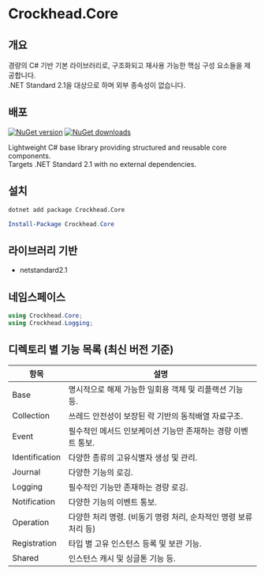 # Crockhead.Core

## 개요
경량의 C# 기반 기본 라이브러리로, 구조화되고 재사용 가능한 핵심 구성 요소들을 제공합니다.   
.NET Standard 2.1을 대상으로 하며 외부 종속성이 없습니다.   

## 배포
[![NuGet version](https://img.shields.io/nuget/v/Crockhead.Core.svg?style=flat&logo=nuget)](https://www.nuget.org/packages/Crockhead.Core/)
[![NuGet downloads](https://img.shields.io/nuget/dt/Crockhead.Core.svg?style=flat)](https://www.nuget.org/packages/Crockhead.Core/)

Lightweight C# base library providing structured and reusable core components.   
Targets .NET Standard 2.1 with no external dependencies.   

## 설치
~~~bash
dotnet add package Crockhead.Core
~~~
~~~powershell
Install-Package Crockhead.Core
~~~

## 라이브러리 기반
- netstandard2.1   

## 네임스페이스
~~~cs
using Crockhead.Core;
using Crockhead.Logging;
~~~

## 디렉토리 별 기능 목록 (최신 버전 기준)
|항목|설명|
|---|---|
|Base|명시적으로 해제 가능한 일회용 객체 및 리플랙션 기능 등.|
|Collection|쓰레드 안전성이 보장된 락 기반의 동적배열 자료구조.|
|Event|필수적인 메서드 인보케이션 기능만 존재하는 경량 이벤트 통보.|
|Identification|다양한 종류의 고유식별자 생성 및 관리.|
|Journal|다양한 기능의 로깅.|
|Logging|필수적인 기능만 존재하는 경량 로깅.|   
|Notification|다양한 기능의 이벤트 통보.|
|Operation|다양한 처리 명령. (비동기 명령 처리, 순차적인 명령 보류 처리 등)|
|Registration|타입 별 고유 인스턴스 등록 및 보관 기능.| 
|Shared|인스턴스 캐시 및 싱글톤 기능 등.|
